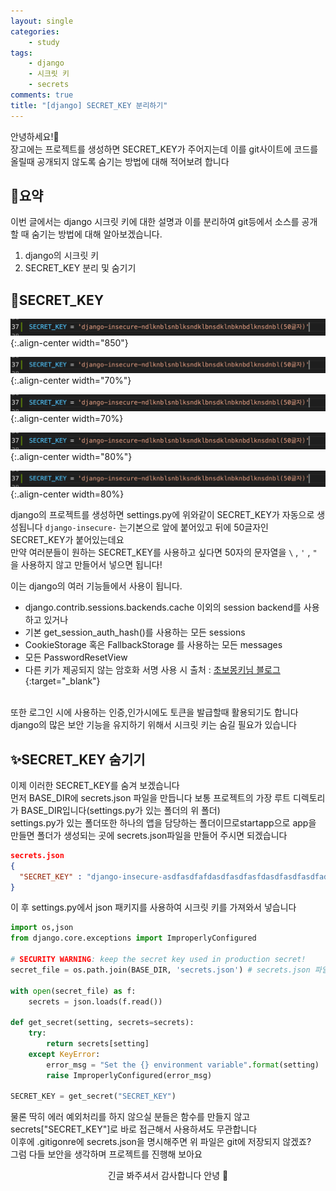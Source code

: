 ```yaml
---
layout: single
categories:
    - study
tags:
    - django
    - 시크릿 키
    - secrets
comments: true
title: "[django] SECRET_KEY 분리하기"
---
```


안녕하세요!👋<br>
장고에는 프로젝트를 생성하면 SECRET_KEY가 주어지는데 이를 git사이트에 코드를 올릴때 공개되지 않도록 숨기는 방법에 대해 적어보려 합니다<br>


## 🙏요약
이번 글에서는 django 시크릿 키에 대한 설명과 이를 분리하여 git등에서 소스를 공개할 때 숨기는 방법에 대해 알아보겠습니다.<br>

1. django의 시크릿 키
2. SECRET_KEY 분리 및 숨기기

## 📔SECRET_KEY

![image](/assets/images/0728_28/secret_1.png){:.align-center width="850"}  <br>
  
![image](/assets/images/0728_28/secret_1.png){:.align-center width="70%"}  <br>
  
![image](/assets/images/0728_28/secret_1.png){:.align-center width=70%}  <br>
  
![image](/assets/images/0728_28/secret_1.png){:.align-center width="80%"}  <br>
  
![image](/assets/images/0728_28/secret_1.png){:.align-center width=80%}  <br>

django의 프로젝트를 생성하면 settings.py에 위와같이 SECRET_KEY가 자동으로 생성됩니다 `django-insecure-` 는기본으로 앞에 붙어있고 뒤에 50글자인 SECRET_KEY가 붙어있는데요<br>
만약 여러분들이 원하는 SECRET_KEY를 사용하고 싶다면 50자의 문자열을 `\` , `'` , `"` 을 사용하지 않고 만들어서 넣으면 됩니다!<br>

이는 django의 여러 기능들에서 사용이 됩니다.<br>
- django.contrib.sessions.backends.cache 이외의 session backend를 사용하고 있거나
- 기본 get_session_auth_hash()를 사용하는 모든 sessions
- CookieStorage 혹은 FallbackStorage 를 사용하는 모든 messages
- 모든 PasswordResetView
- 다른 키가 제공되지 않는 암호화 서명 사용 시 
출처 : [초보몽키님 블로그](https://wayhome25.github.io/django/2017/07/11/django-settings-secret-key/){:target="_blank"}<br>
<br>
또한 로그인 시에 사용하는 인증,인가시에도 토큰을 발급할때 활용되기도 합니다<br>
django의 많은 보안 기능을 유지하기 위해서 시크릿 키는 숨길 필요가 있습니다<br>


## ✨SECRET_KEY 숨기기
이제 이러한 SECRET_KEY를 숨겨 보겠습니다<br>
먼저 BASE_DIR에 secrets.json 파일을 만듭니다 보통 프로젝트의 가장 루트 디렉토리가 BASE_DIR입니다(settings.py가 있는 폴더의 위 폴더)<br>
settings.py가 있는 폴더또한 하나의 앱을 담당하는 폴더이므로startapp으로 app을 만들면 폴더가 생성되는 곳에 secrets.json파일을 만들어 주시면 되겠습니다<br>
  
```json
secrets.json
{
  "SECRET_KEY" : "django-insecure-asdfasdfafdasdfasdfasfdasdfasdfasdfadsfasdfasdff(50글자)"
}
```
  
이 후 settings.py에서 json 패키지를 사용하여 시크릿 키를 가져와서 넣습니다<br>
  
```py
import os,json
from django.core.exceptions import ImproperlyConfigured

# SECURITY WARNING: keep the secret key used in production secret!
secret_file = os.path.join(BASE_DIR, 'secrets.json') # secrets.json 파일 위치를 명시

with open(secret_file) as f:
    secrets = json.loads(f.read())

def get_secret(setting, secrets=secrets):
    try:
        return secrets[setting]
    except KeyError:
        error_msg = "Set the {} environment variable".format(setting)
        raise ImproperlyConfigured(error_msg)

SECRET_KEY = get_secret("SECRET_KEY")

```
  
물론 딱히 에러 예외처리를 하지 않으실 분들은 함수를 만들지 않고 secrets["SECRET_KEY"]로 바로 접근해서 사용하셔도 무관합니다<br>
이후에 .gitigonre에 secrets.json을 명시해주면 위 파일은 git에 저장되지 않겠죠?<br>
그럼 다들 보안을 생각하며 프로젝트를 진행해 보아요<br>

<center>긴글 봐주셔서 감사합니다 안녕 👋</center>